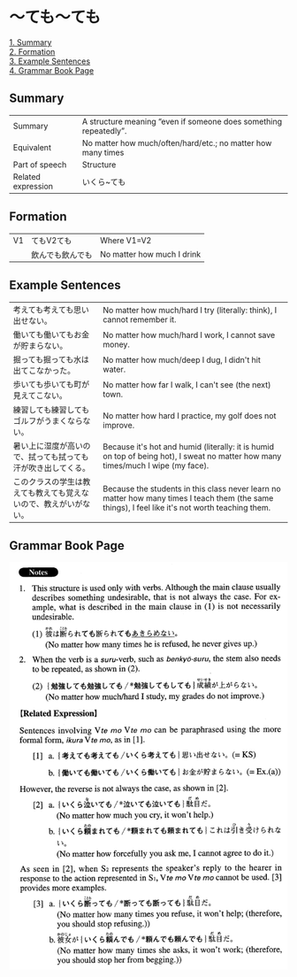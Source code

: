# ～ても～ても

[1. Summary](#summary)<br>
[2. Formation](#formation)<br>
[3. Example Sentences](#example-sentences)<br>
[4. Grammar Book Page](#grammar-book-page)<br>


## Summary

<table><tr>   <td>Summary</td>   <td>A structure meaning “even if someone does something repeatedly”.</td></tr><tr>   <td>Equivalent</td>   <td>No matter how much/often/hard/etc.; no matter how many times</td></tr><tr>   <td>Part of speech</td>   <td>Structure</td></tr><tr>   <td>Related expression</td>   <td>いくら~ても</td></tr></table>

## Formation

<table class="table"><tbody><tr class="tr head"><td class="td"><span class="bold">V1</span></td><td class="td"><span class="concept">ても</span><span>V2</span><span class="concept">ても</span></td><td class="td"><span>Where V1=V2</span></td></tr><tr class="tr"><td class="td"></td><td class="td"><span>飲ん</span><span class="concept">でも</span><span>飲ん</span><span class="concept">でも</span></td><td class="td"><span>No matter how much I drink</span></td></tr></tbody></table>

## Example Sentences

<table><tr>   <td>考えても考えても思い出せない。</td>   <td>No matter how much/hard I try (literally: think), I cannot remember it.</td></tr><tr>   <td>働いても働いてもお金が貯まらない。</td>   <td>No matter how much/hard I work, I cannot save money.</td></tr><tr>   <td>掘っても掘っても水は出てこなかった。</td>   <td>No matter how much/deep I dug, I didn't hit water.</td></tr><tr>   <td>歩いても歩いても町が見えてこない。</td>   <td>No matter how far I walk, I can't see (the next) town.</td></tr><tr>   <td>練習しても練習してもゴルフがうまくならない。</td>   <td>No matter how hard I practice, my golf does not improve.</td></tr><tr>   <td>暑い上に湿度が高いので、拭っても拭っても汗が吹き出してくる。</td>   <td>Because it's hot and humid (literally: it is humid on top of being hot), I sweat no matter how many times/much I wipe (my face).</td></tr><tr>   <td>このクラスの学生は教えても教えても覚えないので、教えがいがない。</td>   <td>Because the students in this class never learn no matter how many times I teach them (the same things), I feel like it's not worth teaching them.</td></tr></table>

## Grammar Book Page

![](../img/Advancedても～ても.png)

